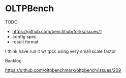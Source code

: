 # OLTPBench

TODO

- https://github.com/benchhub/forks/issues/1
- config spec
- result format

I think have run it w/ tpcc using very small scale factor

Backlog

https://github.com/oltpbenchmark/oltpbench/issues/209